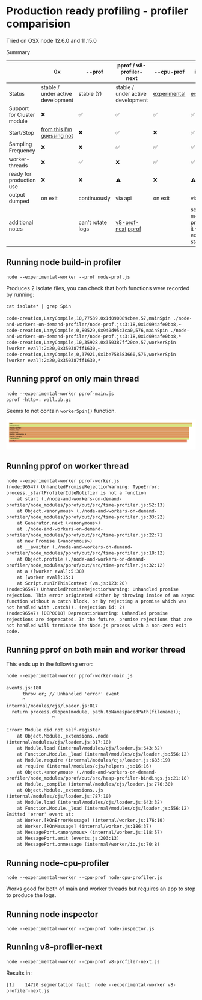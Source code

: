 # Production ready profiling - profiler comparision

Tried on OSX node 12.6.0 and 11.15.0

Summary

|                          | 0x |--prof                  | pprof / v8-profiler-next | --cpu-prof | inspector |
| ------------------------ | -- | ----------------------- | ----- | - | - |
| Status                   | stable / under active development | stable (?) | stable / under active development | [experimental](https://nodejs.org/api/cli.html#cli_cpu_prof) | [experimental](https://nodejs.org/api/inspector.html#inspector_cpu_profiler) |
| Support for Cluster module | ❌| ✅                          | ✅ | ✅ | ✅ |
| Start/Stop               | [from this I'm guessing not](https://github.com/davidmarkclements/0x/blob/master/docs/production-servers.md) | ❌                          | ✅ | ❌ | ✅ |
| Sampling Frequency       | ❌| ❌                          | ✅ | ✅ | ✅ |
| worker-threads           | ❌| ✅                          | ❌ | ✅ | ✅ |
| ready for production use | ❌| ❌                          | ⚠️ | ❌ | ⚠️ |
| output dumped            | on exit | continuously                | via api | on exit | via api |
| additional notes         | | can't rotate logs           | [v8-prof-next](https://github.com/hyj1991/v8-profiler-next/issues/9) [pprof](https://github.com/google/pprof-nodejs/issues/79) | | seems the most promising if it wasn't in experimental state|

## Running node build-in profiler

```
node --experimental-worker --prof node-prof.js
```

Produces 2 isolate files, you can check that both functions were recorded by running:

```
cat isolate* | grep Spin

code-creation,LazyCompile,10,77539,0x1d090089cbee,57,mainSpin ./node-and-workers-on-demand-profiler/node-prof.js:3:18,0x1d094afe0bb8,~
code-creation,LazyCompile,0,80529,0x940d95c3ca0,576,mainSpin ./node-and-workers-on-demand-profiler/node-prof.js:3:18,0x1d094afe0bb8,*
code-creation,LazyCompile,10,35928,0x350387ff20ce,57,workerSpin [worker eval]:2:20,0x350387ff1630,~
code-creation,LazyCompile,0,37921,0x1be758583660,576,workerSpin [worker eval]:2:20,0x350387ff1630,*
```

## Running pprof on only main thread

```
node --experimental-worker pprof-main.js
pprof -http=: wall.pb.gz
```

Seems to not contain `workerSpin()` function.

![flamegraph](flamegraph.png)

## Running pprof on worker thread

```
node --experimental-worker pprof-worker.js
(node:96547) UnhandledPromiseRejectionWarning: TypeError: process._startProfilerIdleNotifier is not a function
    at start (./node-and-workers-on-demand-profiler/node_modules/pprof/out/src/time-profiler.js:52:13)
    at Object.<anonymous> (./node-and-workers-on-demand-profiler/node_modules/pprof/out/src/time-profiler.js:33:22)
    at Generator.next (<anonymous>)
    at ./node-and-workers-on-demand-profiler/node_modules/pprof/out/src/time-profiler.js:22:71
    at new Promise (<anonymous>)
    at __awaiter (./node-and-workers-on-demand-profiler/node_modules/pprof/out/src/time-profiler.js:18:12)
    at Object.profile (./node-and-workers-on-demand-profiler/node_modules/pprof/out/src/time-profiler.js:32:12)
    at a ([worker eval]:5:38)
    at [worker eval]:15:1
    at Script.runInThisContext (vm.js:123:20)
(node:96547) UnhandledPromiseRejectionWarning: Unhandled promise rejection. This error originated either by throwing inside of an async function without a catch block, or by rejecting a promise which was not handled with .catch(). (rejection id: 2)
(node:96547) [DEP0018] DeprecationWarning: Unhandled promise rejections are deprecated. In the future, promise rejections that are not handled will terminate the Node.js process with a non-zero exit code.
```

## Running pprof on both main and worker thread

This ends up in the following error:

```
node --experimental-worker pprof-worker-main.js

events.js:180
      throw er; // Unhandled 'error' event
      ^
internal/modules/cjs/loader.js:817
  return process.dlopen(module, path.toNamespacedPath(filename));
                 ^

Error: Module did not self-register.
    at Object.Module._extensions..node (internal/modules/cjs/loader.js:817:18)
    at Module.load (internal/modules/cjs/loader.js:643:32)
    at Function.Module._load (internal/modules/cjs/loader.js:556:12)
    at Module.require (internal/modules/cjs/loader.js:683:19)
    at require (internal/modules/cjs/helpers.js:16:16)
    at Object.<anonymous> (./node-and-workers-on-demand-profiler/node_modules/pprof/out/src/heap-profiler-bindings.js:21:18)
    at Module._compile (internal/modules/cjs/loader.js:776:30)
    at Object.Module._extensions..js (internal/modules/cjs/loader.js:787:10)
    at Module.load (internal/modules/cjs/loader.js:643:32)
    at Function.Module._load (internal/modules/cjs/loader.js:556:12)
Emitted 'error' event at:
    at Worker.[kOnErrorMessage] (internal/worker.js:176:10)
    at Worker.[kOnMessage] (internal/worker.js:186:37)
    at MessagePort.<anonymous> (internal/worker.js:118:57)
    at MessagePort.emit (events.js:203:13)
    at MessagePort.onmessage (internal/worker/io.js:70:8)
```

## Running node-cpu-profiler

```
node --experimental-worker --cpu-prof node-cpu-profiler.js
```

Works good for both of main and worker threads but requires an app to stop to produce the logs.

## Running node inspector

```
node --experimental-worker --cpu-prof node-inspector.js
```

## Running v8-profiler-next

```
node --experimental-worker --cpu-prof v8-profiler-next.js
```

Results in:

```
[1]    14720 segmentation fault  node --experimental-worker v8-profiler-next.js
```